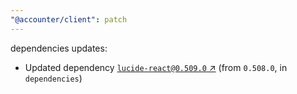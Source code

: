 ```yaml
---
"@accounter/client": patch
---
```

dependencies updates:
  - Updated dependency [`lucide-react@0.509.0` ↗︎](https://www.npmjs.com/package/lucide-react/v/0.509.0) (from `0.508.0`, in `dependencies`)
